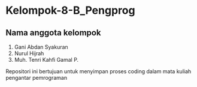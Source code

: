 # Kelompok-8-B_Pengprog
## Nama anggota kelompok
1. Gani Abdan Syakuran
2. Nurul Hijrah
3. Muh. Tenri Kahfi Gamal P.

Repositori ini bertujuan untuk menyimpan proses coding dalam mata kuliah pengantar pemrograman
